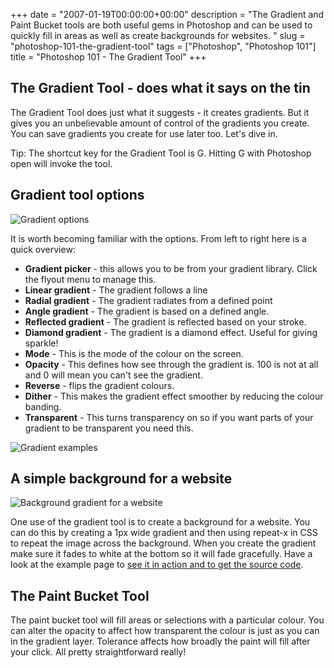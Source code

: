+++
date = "2007-01-19T00:00:00+00:00"
description = "The Gradient and Paint Bucket tools are both useful gems in Photoshop and can be used to quickly fill in areas as well as create backgrounds for websites. "
slug = "photoshop-101-the-gradient-tool"
tags = ["Photoshop", "Photoshop 101"]
title = "Photoshop 101 - The Gradient Tool"
+++

## The Gradient Tool - does what it says on the tin

The Gradient Tool does just what it suggests - it creates gradients. But it
gives you an unbelievable amount of control of the gradients you create. You can
save gradients you create for use later too. Let's dive in.

Tip: The shortcut key for the Gradient Tool is G. Hitting G with Photoshop open
will invoke the tool.

## Gradient tool options

![Gradient options][1]

It is worth becoming familiar with the options. From left to right here is a
quick overview:

- **Gradient picker** - this allows you to be from your gradient library. Click
  the flyout menu to manage this.
- **Linear gradient** - The gradient follows a line
- **Radial gradient** - The gradient radiates from a defined point
- **Angle gradient** - The gradient is based on a defined angle.
- **Reflected gradient** - The gradient is reflected based on your stroke.
- **Diamond gradient** - The gradient is a diamond effect. Useful for giving
  sparkle!
- **Mode** - This is the mode of the colour on the screen.
- **Opacity** - This defines how see through the gradient is. 100 is not at all
  and 0 will mean you can't see the gradient.
- **Reverse** - flips the gradient colours.
- **Dither** - This makes the gradient effect smoother by reducing the colour
  banding.
- **Transparent** - This turns transparency on so if you want parts of your
  gradient to be transparent you need this.

![Gradient examples][2]

## A simple background for a website

![Background gradient for a website][3]

One use of the gradient tool is to create a background for a website. You can do
this by creating a 1px wide gradient and then using repeat-x in CSS to repeat
the image across the background. When you create the gradient make sure it fades
to white at the bottom so it will fade gracefully. Have a look at the example
page to [see it in action and to get the source code][4].

## The Paint Bucket Tool

The paint bucket tool will fill areas or selections with a particular colour.
You can alter the opacity to affect how transparent the colour is just as you
can in the gradient layer. Tolerance affects how broadly the paint will fill
after your click. All pretty straightforward really!

[1]: /images/articles/gradient_options.webp
[2]: /images/articles/gradiant_examples.webp
[3]: /images/articles/background_example.webp
[4]: /examples/background-gradients/
